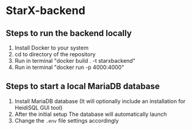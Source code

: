 # StarX-backend

## Steps to run the backend locally
1. Install Docker to your system
2. cd to directory of the repository
3. Run in terminal "docker build . -t starxbackend"
4. Run in terminal "docker run -p 4000:4000"

## Steps to start a local MariaDB database
1. Install MariaDB database (It will optionally include an installation for HeidiSQL GUI tool)
2. After the initial setup The database will automatically launch
3. Change the `.env` file settings accordingly